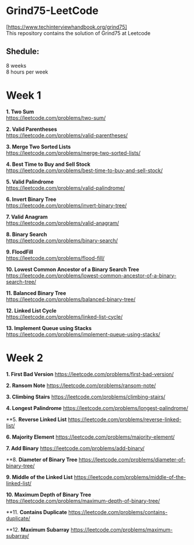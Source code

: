 # Grind75-LeetCode
[https://www.techinterviewhandbook.org/grind75]<br>
This repository contains the solution of Grind75 at Leetcode

## Shedule: 
8 weeks<br>
8 hours per week

# Week 1
**1. Two Sum**<br>
https://leetcode.com/problems/two-sum/

**2. Valid Parentheses**<br>
https://leetcode.com/problems/valid-parentheses/

**3. Merge Two Sorted Lists**<br>
https://leetcode.com/problems/merge-two-sorted-lists/

**4. Best Time to Buy and Sell Stock**<br>
https://leetcode.com/problems/best-time-to-buy-and-sell-stock/

**5. Valid Palindrome**<br>
https://leetcode.com/problems/valid-palindrome/

**6. Invert Binary Tree**<br>
https://leetcode.com/problems/invert-binary-tree/

**7. Valid Anagram**<br>
https://leetcode.com/problems/valid-anagram/

**8. Binary Search**<br>
https://leetcode.com/problems/binary-search/

**9. FloodFill**<br>
https://leetcode.com/problems/flood-fill/

**10. Lowest Common Ancestor of a Binary Search Tree**<br>
https://leetcode.com/problems/lowest-common-ancestor-of-a-binary-search-tree/

**11. Balanced Binary Tree**<br>
https://leetcode.com/problems/balanced-binary-tree/

**12. Linked List Cycle**<br>
https://leetcode.com/problems/linked-list-cycle/

**13. Implement Queue using Stacks**<br>
https://leetcode.com/problems/implement-queue-using-stacks/

# Week 2

**1. First Bad Version**
https://leetcode.com/problems/first-bad-version/

**2. Ransom Note**
https://leetcode.com/problems/ransom-note/

**3. Climbing Stairs**
https://leetcode.com/problems/climbing-stairs/

**4. Longest Palindrome**
https://leetcode.com/problems/longest-palindrome/

**5. **Reverse Linked List**
https://leetcode.com/problems/reverse-linked-list/

**6. Majority Element**
https://leetcode.com/problems/majority-element/

**7. Add Binary**
https://leetcode.com/problems/add-binary/

**8. **Diameter of Binary Tree**
https://leetcode.com/problems/diameter-of-binary-tree/

**9. Middle of the Linked List**
https://leetcode.com/problems/middle-of-the-linked-list/

**10. Maximum Depth of Binary Tree**
https://leetcode.com/problems/maximum-depth-of-binary-tree/

**11. **Contains Duplicate**
https://leetcode.com/problems/contains-duplicate/

**12. **Maximum Subarray**
https://leetcode.com/problems/maximum-subarray/
